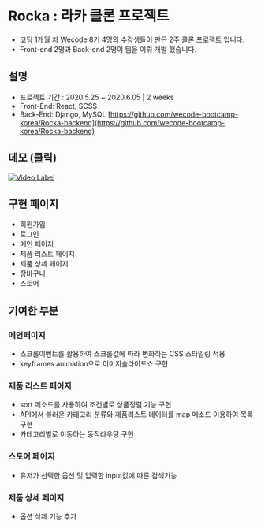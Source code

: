 
# Rocka : 라카 클론 프로젝트
- 코딩 1개월 차 Wecode 8기 4명의 수강생들이 만든 2주 클론 프로젝트 입니다.
- Front-end 2명과 Back-end 2명이 팀을 이뤄 개발 했습니다.

## 설명
- 프로젝트 기간 : 2020.5.25 ~ 2020.6.05 | 2 weeks
- Front-End: React, SCSS
- Back-End: Django, MySQL [https://github.com/wecode-bootcamp-korea/Rocka-backend](https://github.com/wecode-bootcamp-korea/Rocka-backend)

## 데모 (클릭) 
[![Video Label](https://i9.ytimg.com/vi/T-Cq8Tb18IM/mq2.jpg?sqp=CJDw2fkF&rs=AOn4CLA8VuPmjdhuTmlsAn2vhurg5HrSlw)](https://youtu.be/T-Cq8Tb18IM)


## 구현 페이지
- 회원가입
- 로그인
- 메인 페이지
- 제품 리스트 페이지
- 제품 상세 페이지
- 장바구니
- 스토어

## 기여한 부분 
### 메인페이지
- 스크롤이벤트를 활용하여 스크롤값에 따라 변화하는 CSS 스타일링 적용
- keyframes animation으로 이미지슬라이드쇼 구현

### 제품 리스트 페이지
- sort 메소드를 사용하여 조건별로 상품정렬 기능 구현
- API에서 불러온 카테고리 분류와 제품리스트 데이터를 map 메소드 이용하여 목록구현
- 카테고리별로 이동하는 동적라우팅 구현

### 스토어 페이지
- 유저가 선택한 옵션 및 입력한 input값에 따른 검색기능

### 제품 상세 페이지
- 옵션 삭제 기능 추가


